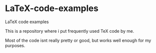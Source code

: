 # LaTeX-code-examples
LaTeX code examples

This is a repository where i put frequently used TeX code by me. 

Most of the code isnt really pretty or good, but works well enough for my purposes. 
